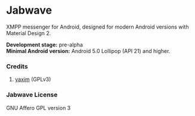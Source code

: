 # Jabwave

XMPP messenger for Android, designed for modern Android versions with Material Design 2.

**Development stage:** pre-alpha\
**Minimal Android version:** Android 5.0 Lollipop (API 21) and higher.

### Credits
1. [yaxim](https://github.com/yaxim-org/yaxim) (GPLv3)

### Jabwave License
GNU Affero GPL version 3
